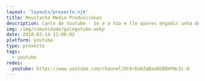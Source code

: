 ```yaml
---
layout: 'layouts/proxecto.njk'
title: Moustache Media Producciones
description: Canle de Youtube - Se é a túa e lle queres engadir unha descripción e etiquetas, ponte en contacto con nós.
img: /img/comunidade/galegotube.webp
date: 2018-03-14 11:08:02
platform: youtube
type: proxecto
tags:
  - youtube
redes:
  youtube: https://www.youtube.com/channel/UC6rEokZqBaoN2BBHYWc2c-Q
---
```


